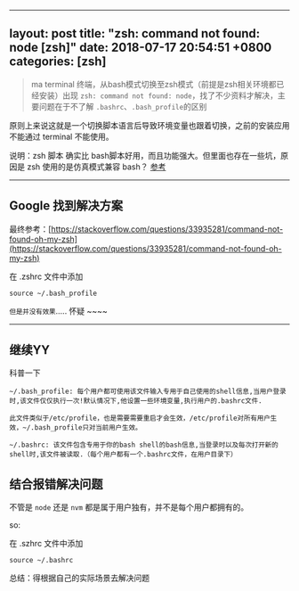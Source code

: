 

---
layout: post
title:  "zsh: command not found: node [zsh]"
date:   2018-07-17 20:54:51 +0800
categories: [zsh]
---

> ma terminal 终端，从bash模式切换至zsh模式（前提是zsh相关环境都已经安装）出现 `zsh: command not found: node`，找了不少资料才解决，主要问题在于不了解 `.bashrc`、`.bash_profile`的区别


原则上来说这就是一个切换脚本语言后导致环境变量也跟着切换，之前的安装应用不能通过 terminal 不能使用。

说明：zsh 脚本 确实比 bash脚本好用，而且功能强大。但里面也存在一些坑，原因是 zsh 使用的是仿真模式兼容 bash？ [参考](https://www.xshell.net/shell/bash_zsh.html)

---

## Google 找到解决方案

最终参考：[https://stackoverflow.com/questions/33935281/command-not-found-oh-my-zsh](https://stackoverflow.com/questions/33935281/command-not-found-oh-my-zsh)


在 .zshrc 文件中添加

```
source ~/.bash_profile
```

`但是并没有效果`.....  怀疑 ~~~~

---

## 继续YY

科普一下

```
~/.bash_profile: 每个用户都可使用该文件输入专用于自己使用的shell信息,当用户登录时,该文件仅仅执行一次!默认情况下,他设置一些环境变量,执行用户的.bashrc文件.

此文件类似于/etc/profile，也是需要需要重启才会生效，/etc/profile对所有用户生效，~/.bash_profile只对当前用户生效。

~/.bashrc: 该文件包含专用于你的bash shell的bash信息,当登录时以及每次打开新的shell时,该文件被读取.（每个用户都有一个.bashrc文件，在用户目录下）

```


## 结合报错解决问题

不管是 `node` 还是 `nvm` 都是属于用户独有，并不是每个用户都拥有的。

so:

在 .szhrc 文件中添加
```
source ~/.bashrc
```


总结：得根据自己的实际场景去解决问题




